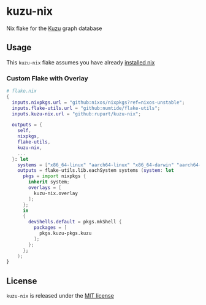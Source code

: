 # kuzu-nix

Nix flake for the [Kuzu](https://kuzudb.com/) graph database

## Usage

This `kuzu-nix` flake assumes you have already [installed nix](https://determinate.systems/posts/determinate-nix-installer)

### Custom Flake with Overlay

```nix
# flake.nix
{
  inputs.nixpkgs.url = "github:nixos/nixpkgs?ref=nixos-unstable";
  inputs.flake-utils.url = "github:numtide/flake-utils";
  inputs.kuzu-nix.url = "github:rupurt/kuzu-nix";

  outputs = {
    self,
    nixpkgs,
    flake-utils,
    kuzu-nix,
    ...
  }: let
    systems = ["x86_64-linux" "aarch64-linux" "x86_64-darwin" "aarch64-darwin"];
    outputs = flake-utils.lib.eachSystem systems (system: let
      pkgs = import nixpkgs {
        inherit system;
        overlays = [
          kuzu-nix.overlay
        ];
      };
      in
      {
        devShells.default = pkgs.mkShell {
          packages = [
            pkgs.kuzu-pkgs.kuzu
          ];
        };
      };
    );
}
```

## License

`kuzu-nix` is released under the [MIT license](./LICENSE)
